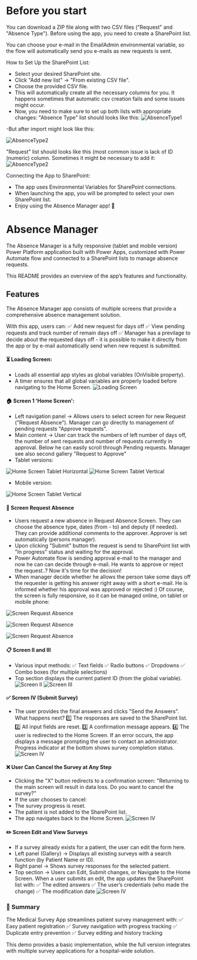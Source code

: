 # Before you start
You can download a ZIP file along with two CSV files ("Request" and "Absence Type"). Before using the app, you need to create a SharePoint list.

You can choose your e-mail in the EmailAdmin environmental variable, so the flow will automatically send you e-mails as new requests is sent.

How to Set Up the SharePoint List:
- Select your desired SharePoint site.
- Click "Add new list" → "From existing CSV file".
- Choose the provided CSV file.
- This will automatically create all the necessary columns for you. It happens sometimes that automatic csv creation fails and some issues might occur.
- Now, you need to make sure to set up both lists with appropriate changes:
  "Absence Type" list should looks like this:
![AbsenceType1](https://github.com/BMirska/AbsenceManager/blob/main/SharePoint_Hint1A.jpg)

-But after import might look like this:

![AbsenceType2](https://github.com/BMirska/AbsenceManager/blob/main/SharePoint_Hint1.jpg)

  "Request" list should looks like this (most common issue is lack of ID (numeric) column. Sometimes it might be necessary to add it:
![AbsenceType2](https://github.com/BMirska/AbsenceManager/blob/main/SharePoint%20Hint2.jpg)


Connecting the App to SharePoint:
- The app uses Environmental Variables for SharePoint connections.
- When launching the app, you will be prompted to select your own SharePoint list.
- Enjoy using the Absence Manager app! 🚀


# Absence Manager
The Absence Manager is a fully responsive (tablet and mobile version) Power Platform application built with Power Apps, customized with Power Automate flow and connected to a SharePoint lists to manage absence requests.

This README provides an overview of the app’s features and functionality.
## Features
The Absence Manager app consists of multiple screens that provide a comprehensive absence management solution.

With this app, users can:
✅ Add new request for days off
✅ View pending requests and track number of remain days off
✅ Manager has a previlage to decide about the requested days off - it is possible to make it directly from the app or by e-mail automatically send when new request is submitted.

#### ⏳ Loading Screen:
- Loads all essential app styles as global variables (OnVisible property).
- A timer ensures that all global variables are properly loaded before navigating to the Home Screen.
![Loading Screen](https://github.com/BMirska/AbsenceManager/blob/main/Zrzut%20ekranu%202025-03-06%20132310.png)
#### 🏠  Screen 1 'Home Screen':
- Left navigation panel → Allows users to select screen for new Request ("Request Absence"). Manager can go directly to management of pending requests "Approve requests".
- Main content → User can track the numbers of left number of days off, the number of sent requests and number of requests currently in approval. Below he can easily scroll through Pending requests. Manager see also second gallery "Request to Approve"
- Tablet versions:
  
![Home Screen Tablet Horizontal](https://github.com/BMirska/AbsenceManager/blob/main/Home%20Screen%20Horizontal%20Tablet.jpg)
![Home Screen Tablet Vertical](https://github.com/BMirska/AbsenceManager/blob/main/Pending%20Request%20Screen%20Vertical%20Tablet.jpg)

- Mobile version:
  
![Home Screen Tablet Vertical](https://github.com/BMirska/AbsenceManager/blob/main/Request%20Absence%20Screen%20Mobile.jpg)


#### 👤 Screen Request Absence
- Users request a new absence in Request Absence Screen. They can choose the absence type, dates (from - to) and deputy (if needed). They can provide additional comments to the approver. Approver is set automatically (persons manager). 
- Upon clicking "Submit" button the request is send to SharePoint list with "In progress" status and waiting for the approval.
- Power Automate flow is sending approval e-mail to the manager and now he can can decide through e-mail. He wants to approve or reject the request..? Now it's time for the decision!
- When manager decide whether he allows the person take some days off the requester is getting his answer right away with a short e-mail. He is informed whether his approval was approved or rejected :)
  Of course, the screen is fully responsive, so it can be managed online, on tablet or mobile phone:


![Screen Request Absence ](https://github.com/BMirska/AbsenceManager/blob/main/Request%20Absence%20Horizontal%20Tablet.jpg)

![Screen Request Absence ](https://github.com/BMirska/AbsenceManager/blob/main/Request%20Abcence%20Vertical%20Tablet.jpg)

![Screen Request Absence ](https://github.com/BMirska/AbsenceManager/blob/main/Request%20Absence%20Screen%20Mobile.jpg)
#### 📋 Screen II and III 
- Various input methods:
✅ Text fields
✅ Radio buttons
✅ Dropdowns
✅ Combo boxes (for multiple selections)
- Top section displays the current patient ID (from the global variable).
![Screen II](https://github.com/BMirska/Medical-Survey/blob/main/Screen2.png)
![Screen III](https://github.com/BMirska/Medical-Survey/blob/main/Screen3.png)
#### ✅ Screen IV (Submit Survey)
- The user provides the final answers and clicks "Send the Answers".
What happens next?
1️⃣ The responses are saved to the SharePoint list.
2️⃣ All input fields are reset.
3️⃣ A confirmation message appears.
4️⃣ The user is redirected to the Home Screen.
If an error occurs, the app displays a message prompting the user to contact an administrator.
Progress indicator at the bottom shows survey completion status.
![Screen IV](https://github.com/BMirska/Medical-Survey/blob/main/Screen4.png)
#### ❌ User Can Cancel the Survey at Any Step
- Clicking the "X" button redirects to a confirmation screen: "Returning to the main screen will result in data loss. Do you want to cancel the survey?"
- If the user chooses to cancel:
- The survey progress is reset.
- The patient is not added to the SharePoint list.
- The app navigates back to the Home Screen.
![Screen IV](https://github.com/BMirska/Medical-Survey/blob/main/Screen%20Message.png)
#### ✏️ Screen Edit and View Surveys
- If a survey already exists for a patient, the user can edit the form here.
- Left panel (Gallery) → Displays all existing surveys with a search function (by Patient Name or ID).
- Right panel → Shows survey responses for the selected patient.
- Top section → Users can Edit, Submit changes, or Navigate to the Home Screen.
When a user submits an edit, the app updates the SharePoint list with:
✅ The edited answers
✅ The user’s credentials (who made the change)
✅ The modification date
![Screen IV](https://github.com/BMirska/Medical-Survey/blob/main/Screen%20Edit%20View.png)
### 🚀 Summary
The Medical Survey App streamlines patient survey management with:
✅ Easy patient registration
✅ Survey navigation with progress tracking
✅ Duplicate entry prevention
✅ Survey editing and history tracking

This demo provides a basic implementation, while the full version integrates with multiple survey applications for a hospital-wide solution.
